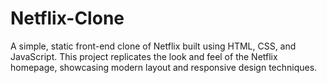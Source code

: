 # Netflix-Clone
A simple, static front-end clone of Netflix built using HTML, CSS, and JavaScript. This project replicates the look and feel of the Netflix homepage, showcasing modern layout and responsive design techniques.  
